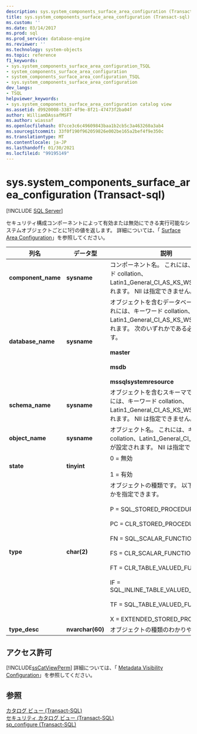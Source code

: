 ```yaml
---
description: sys.system_components_surface_area_configuration (Transact-sql)
title: sys.system_components_surface_area_configuration (Transact-sql) |Microsoft Docs
ms.custom: ''
ms.date: 03/14/2017
ms.prod: sql
ms.prod_service: database-engine
ms.reviewer: ''
ms.technology: system-objects
ms.topic: reference
f1_keywords:
- sys.system_components_surface_area_configuration_TSQL
- system_components_surface_area_configuration
- system_components_surface_area_configuration_TSQL
- sys.system_components_surface_area_configuration
dev_langs:
- TSQL
helpviewer_keywords:
- sys.system_components_surface_area_configuration catalog view
ms.assetid: d9920008-3387-4f9e-8f21-47473f2ba04f
author: WilliamDAssafMSFT
ms.author: wiassaf
ms.openlocfilehash: 07cce3c6c49609843baa1b2cb5c3a463260a3ab4
ms.sourcegitcommit: 33f0f190f962059826e002be165a2bef4f9e350c
ms.translationtype: MT
ms.contentlocale: ja-JP
ms.lasthandoff: 01/30/2021
ms.locfileid: "99195149"
---
```

# <a name="syssystem_components_surface_area_configuration-transact-sql"></a>sys.system_components_surface_area_configuration (Transact-sql)
[!INCLUDE [SQL Server](../../includes/applies-to-version/sqlserver.md)]

  セキュリティ構成コンポーネントによって有効または無効にできる実行可能なシステムオブジェクトごとに1行の値を返します。 詳細については、「 [Surface Area Configuration](../../relational-databases/security/surface-area-configuration.md)」を参照してください。  
  
|列名|データ型|説明|  
|-----------------|---------------|-----------------|  
|**component_name**|**sysname**|コンポーネント名。 これには、キーワード collation、Latin1_General_CI_AS_KS_WS が設定されます。 Nll は指定できません。|  
|**database_name**|**sysname**|オブジェクトを含むデータベースです。 これには、キーワード collation、Latin1_General_CI_AS_KS_WS が設定されます。 次のいずれかである必要があります。<br /><br /> **master**<br /><br /> **msdb**<br /><br /> **mssqlsystemresource**|  
|**schema_name**|**sysname**|オブジェクトを含むスキーマです。 これには、キーワード collation、Latin1_General_CI_AS_KS_WS が設定されます。 Nll は指定できません。|  
|**object_name**|**sysname**|オブジェクト名。 これには、キーワード collation、Latin1_General_CI_AS_KS_WS が設定されます。 Nll は指定できません。|  
|**state**|**tinyint**|0 = 無効<br /><br /> 1 = 有効|  
|**type**|**char(2)**|オブジェクトの種類です。 以下のいずれかを指定できます。<br /><br /> P = SQL_STORED_PROCEDURE<br /><br /> PC = CLR_STORED_PROCEDURE<br /><br /> FN = SQL_SCALAR_FUNCTION<br /><br /> FS = CLR_SCALAR_FUNCTION<br /><br /> FT = CLR_TABLE_VALUED_FUNCTION<br /><br /> IF = SQL_INLINE_TABLE_VALUED_FUNCTION<br /><br /> TF = SQL_TABLE_VALUED_FUNCTION<br /><br /> X = EXTENDED_STORED_PROCEDURE|  
|**type_desc**|**nvarchar(60)**|オブジェクトの種類のわかりやすい名前。|  
  
## <a name="permissions"></a>アクセス許可  
 [!INCLUDE[ssCatViewPerm](../../includes/sscatviewperm-md.md)] 詳細については、「 [Metadata Visibility Configuration](../../relational-databases/security/metadata-visibility-configuration.md)」を参照してください。  
  
## <a name="see-also"></a>参照  
 [カタログ ビュー &#40;Transact-SQL&#41;](../../relational-databases/system-catalog-views/catalog-views-transact-sql.md)   
 [セキュリティ カタログ ビュー &#40;Transact-SQL&#41;](../../relational-databases/system-catalog-views/security-catalog-views-transact-sql.md)   
 [sp_configure &#40;Transact-SQL&#41;](../../relational-databases/system-stored-procedures/sp-configure-transact-sql.md)  
  
  
